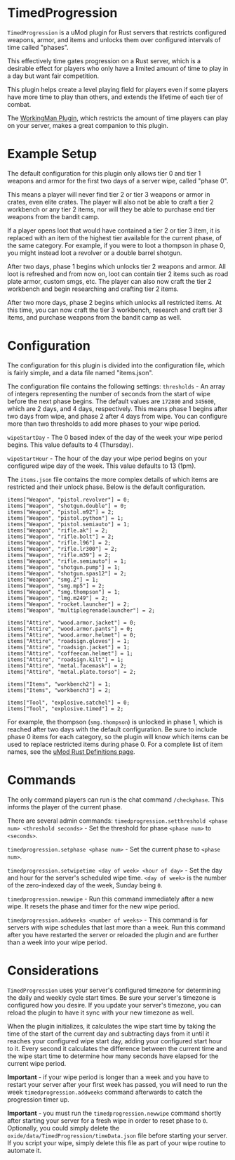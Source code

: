 # TimedProgression

`TimedProgression` is a uMod plugin for Rust servers that restricts configured weapons, armor, and items and unlocks them over configured intervals of time called "phases". 

This effectively time gates progression on a Rust server, which is a desirable effect for players who only have a limited amount of time to play in a day but want fair competition. 

This plugin helps create a level playing field for players even if some players have more time to play than others, and extends the lifetime of each tier of combat. 

The [WorkingMan Plugin](https://github.com/pilate/WorkingMan), which restricts the amount of time players can play on your server, makes a great companion to this plugin.


# Example Setup

The default configuration for this plugin only allows tier 0 and tier 1 weapons and armor for the first two days of a server wipe, called "phase 0". 

This means a player will never find tier 2 or tier 3 weapons or armor in crates, even elite crates. The player will also not be able to craft a tier 2 workbench or any tier 2 items, nor will they be able to purchase end tier weapons from the bandit camp.

If a player opens loot that would have contained a tier 2 or tier 3 item, it is replaced with an item of the highest tier available for the current phase, of the same category. For example, if you were to loot a thompson in phase 0, you might instead loot a revolver or a double barrel shotgun.

After two days, phase 1 begins which unlocks tier 2 weapons and armor. All loot is refreshed and from now on, loot can contain tier 2 items such as road plate armor, custom smgs, etc. The player can also now craft the tier 2 workbench and begin researching and crafting tier 2 items.

After two more days, phase 2 begins which unlocks all restricted items. At this time, you can now craft the tier 3 workbench, research and craft tier 3 items, and purchase weapons from the bandit camp as well.

# Configuration

The configuration for this plugin is divided into the configuration file, which is fairly simple, and a data file named "items.json".

The configuration file contains the following settings:
`thresholds` - An array of integers representing the number of seconds from the start of wipe before the next phase begins. The default values are `172800` and `345600`, which are 2 days, and 4 days, respectively. This means phase 1 begins after two days from wipe, and phase 2 after 4 days from wipe. You can configure more than two thresholds to add more phases to your wipe period.

`wipeStartDay` - The 0 based index of the day of the week your wipe period begins. This value defaults to 4 (Thursday).

`wipeStartHour` - The hour of the day your wipe period begins on your configured wipe day of the week. This value defaults to 13 (1pm).

The `items.json` file contains the more complex details of which items are restricted and their unlock phase. Below is the default configuration.
```
items["Weapon", "pistol.revolver"] = 0;
items["Weapon", "shotgun.double"] = 0;
items["Weapon", "pistol.m92"] = 2;
items["Weapon", "pistol.python"] = 1;
items["Weapon", "pistol.semiauto"] = 1;
items["Weapon", "rifle.ak"] = 2;
items["Weapon", "rifle.bolt"] = 2;
items["Weapon", "rifle.l96"] = 2;
items["Weapon", "rifle.lr300"] = 2;
items["Weapon", "rifle.m39"] = 2;
items["Weapon", "rifle.semiauto"] = 1;
items["Weapon", "shotgun.pump"] = 1;
items["Weapon", "shotgun.spas12"] = 2;
items["Weapon", "smg.2"] = 1;
items["Weapon", "smg.mp5"] = 2;
items["Weapon", "smg.thompson"] = 1;
items["Weapon", "lmg.m249"] = 2;
items["Weapon", "rocket.launcher"] = 2;
items["Weapon", "multiplegrenadelauncher"] = 2;

items["Attire", "wood.armor.jacket"] = 0;
items["Attire", "wood.armor.pants"] = 0;
items["Attire", "wood.armor.helmet"] = 0;
items["Attire", "roadsign.gloves"] = 1;
items["Attire", "roadsign.jacket"] = 1;
items["Attire", "coffeecan.helmet"] = 1;
items["Attire", "roadsign.kilt"] = 1;
items["Attire", "metal.facemask"] = 2;
items["Attire", "metal.plate.torso"] = 2;

items["Items", "workbench2"] = 1;
items["Items", "workbench3"] = 2;

items["Tool", "explosive.satchel"] = 0;
items["Tool", "explosive.timed"] = 2;
```

For example, the thompson (`smg.thompson`) is unlocked in phase 1, which is reached after two days with the default configuration. Be sure to include phase 0 items for each category, so the plugin will know which items can be used to replace restricted items during phase 0. For a complete list of item names, see the [uMod Rust Definitions page](https://umod.org/documentation/games/rust/definitions).

# Commands

The only command players can run is the chat command `/checkphase`. This informs the player of the current phase. 

There are several admin commands:
`timedprogression.setthreshold <phase num> <threshold seconds>` - Set the threshold for phase `<phase num>` to `<seconds>`.

`timedprogression.setphase <phase num>` - Set the current phase to `<phase num>`.

`timedprogression.setwipetime <day of week> <hour of day>` - Set the day and hour for the server's scheduled wipe time. `<day of week>` is the number of the zero-indexed day of the week, Sunday being `0`.

`timedprogression.newwipe` - Run this command immediately after a new wipe. It resets the phase and timer for the new wipe period.

`timedprogression.addweeks <number of weeks>` - This command is for servers with wipe schedules that last more than a week. Run this command after you have restarted the server or reloaded the plugin and are further than a week into your wipe period.

# Considerations

`TimedProgression` uses your server's configured timezone for determining the daily and weekly cycle start times. Be sure your server's timezone is configured how you desire. If you update your server's timezone, you can reload the plugin to have it sync with your new timezone as well.

When the plugin initializes, it calculates the wipe start time by taking the time of the start of the current day and subtracting days from it until it reaches your configured wipe start day, adding your configured start hour to it. Every second it calculates the difference between the current time and the wipe start time to determine how many seconds have elapsed for the current wipe period.

**Important** - if your wipe period is longer than a week and you have to restart your server after your first week has passed, you will need to run the week `timedprogression.addweeks` command afterwards to catch the progression timer up.

**Important** - you must run the `timedprogression.newwipe` command shortly after starting your server for a fresh wipe in order to reset phase to `0`. Optionally, you could simply delete the `oxide/data/TimedProgression/timeData.json` file before starting your server. If you script your wipe, simply delete this file as part of your wipe routine to automate it.

